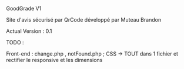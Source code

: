 GoodGrade V1

Site d'avis sécurisé par QrCode développé par Muteau Brandon

Actual Version : 0.1

TODO :

Front-end : change.php , notFound.php ;
CSS -> TOUT dans 1 fichier et rectifier le responsive et les dimensions
